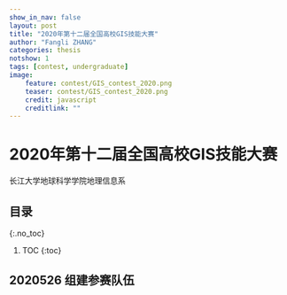 ```yaml
---
show_in_nav: false
layout: post
title: "2020年第十二届全国高校GIS技能大赛"
author: "Fangli ZHANG"
categories: thesis
notshow: 1
tags: [contest, undergraduate]
image:
    feature: contest/GIS_contest_2020.png
    teaser: contest/GIS_contest_2020.png
    credit: javascript
    creditlink: ""
---
```


# 2020年第十二届全国高校GIS技能大赛

长江大学地球科学学院地理信息系

## 目录
{:.no_toc}
1. TOC
{:toc}

## 2020526 组建参赛队伍
<html>
<style type="text/css">
.anchorBL{
    display:none
}
</style>
<head>
    <meta charset="utf-8">
    <title>方小地</title>
    <script src="../echarts/echarts-master/dist/echarts.js"></script>
    <script src="../echarts/echarts-master/dist/extension/bmap.js"></script>
    <script type="text/javascript" src="http://api.map.baidu.com/api?v=3.0&ak=UQIbZ8RrepxcyoSARRWIrIxZNdSyt96f"></script>
</head>
<body>
    <div id="main" style="width: 100%; height: 960px;"></div>
    <script type="text/javascript">
    var myMap = echarts.init(document.getElementById('main'));

    var data = [
        {name: '陈冬如', value: 1},
        {name: '李晓文', value: 1},
        {name: '宋卓敏', value: 1},
        {name: '方小地', value: 1}
    ];

    var geoCoordMap = {
        '陈冬如':[125.19, 43.48],
        '李晓文':[116.87,38.3],
        '宋卓敏':[111.14125,37.525415],
        '方小地':[114.035351,30.538824]
    };

    var convertData = function (data) {
        var res = [];
        for (var i = 0; i < data.length; i++) {
            var geoCoord = geoCoordMap[data[i].name];
            if (geoCoord) {
                res.push({
                    name: data[i].name,
                    value: geoCoord.concat(data[i].value)
                });
            }
        }
        return res;
    };

    var option = {
        backgroundColor: '#ffffff',
        title: {
            text: '',
            subtext: '',
            sublink: '',
            left: 'center',
            textStyle: {
                color: '#ffffff'
            }
        },
        tooltip : {
            trigger: 'item',
            formatter: function(data) {
                return data.name;
            }
        },
        bmap: {
            center: [114, 31],
            zoom: 5,
            roam: true,
            mapStyle: {
                styleJson: [
                    {
                        "featureType": "water",
                        "elementType": "all",
                        "stylers": {
                            "color": "#b8cefa"
                        }
                    },
                    {
                        "featureType": "land",
                        "elementType": "all",
                        "stylers": {
                            "color": "#f3f3f3"
                        }
                    },
                    {
                        "featureType": "boundary",
                        "elementType": "geometry",
                        "stylers": {
                            "color": "#7f7f7f"
                        }
                    },
                    {
                        "featureType": "railway",
                        "elementType": "all",
                        "stylers": {
                            "visibility": "off"
                        }
                    },
                    {
                        "featureType": "highway",
                        "elementType": "geometry",
                        "stylers": {
                            "color": "#004981",
                            "visibility": "off"
                        }
                    },
                    {
                        "featureType": "highway",
                        "elementType": "geometry.fill",
                        "stylers": {
                            "color": "#005b96",
                            "lightness": 1,
                            "visibility": "off"
                        }
                    },
                    {
                        "featureType": "highway",
                        "elementType": "labels",
                        "stylers": {
                            "visibility": "off"
                        }
                    },
                    {
                        "featureType": "arterial",
                        "elementType": "geometry",
                        "stylers": {
                            "color": "#004981",
                            "visibility": "off"
                        }
                    },
                    {
                        "featureType": "arterial",
                        "elementType": "geometry.fill",
                        "stylers": {
                            "color": "#00508b",
                            "visibility": "off"
                        }
                    },
                    {
                        "featureType": "poi",
                        "elementType": "all",
                        "stylers": {
                            "visibility": "off"
                        }
                    },
                    {
                        "featureType": "green",
                        "elementType": "all",
                        "stylers": {
                            "color": "#056197",
                            "visibility": "off"
                        }
                    },
                    {
                        "featureType": "subway",
                        "elementType": "all",
                        "stylers": {
                            "visibility": "off"
                        }
                    },
                    {
                        "featureType": "manmade",
                        "elementType": "all",
                        "stylers": {
                            "visibility": "off"
                        }
                    },
                    {
                        "featureType": "local",
                        "elementType": "all",
                        "stylers": {
                            "visibility": "off"
                        }
                    },
                    {
                        "featureType": "arterial",
                        "elementType": "labels",
                        "stylers": {
                            "visibility": "off"
                        }
                    },
                    {
                        "featureType": "building",
                        "elementType": "all",
                        "stylers": {
                            "color": "#1a5787",
                            "visibility": "off"
                        }
                    },
                    {
                        "featureType": "label",
                        "elementType": "all",
                        "stylers": {
                            "visibility": "off"
                        }
                    }
                ]
            }
        },
        series : [
            {
                name: '队员',
                type: 'effectScatter',
                coordinateSystem: 'bmap',
                data: convertData(data.slice(0, 3)),
                symbolSize: function (val) {
                    return val[2] *20;
                },
                encode: {
                    value: 2
                },
                showEffectOn: 'render',
                rippleEffect: {
                    brushType: 'stroke'
                },
                hoverAnimation: true,
                label: {
                    normal: {
                        formatter: '{b}',
                        position: 'top',
                        show: true,
                        fontSize: 20
                    },
                    emphasis: {
                        show: true ,
                        color: '#00f',
                        fontSize: 24
                    }
                },
                itemStyle: {
                    normal: {
                        color: '#ff00ff'
                    },
                    emphasis: {
                        color: '#00ff00'
                    }
                },
                zlevel: 1
            },
            {
                name: '指导',
                type: 'effectScatter',
                coordinateSystem: 'bmap',
                data: convertData(data.slice(3, 4)),
                symbolSize: function (val) {
                    return val[2] *12;
                },
                encode: {
                    value: 2
                },
                showEffectOn: 'render',
                rippleEffect: {
                    brushType: 'stroke'
                },
                hoverAnimation: true,
                label: {
                    normal: {
                        formatter: '{b}',
                        position: 'bottom',
                        show: true,
                        fontSize: 20
                    },
                    emphasis: {
                        show: true ,
                        color: '#00f',
                        fontSize: 24
                    }
                },
                itemStyle: {
                    normal: {
                        color: '#000000'
                    },
                    emphasis: {
                        color: '#00ff00'
                    }
                },
                zlevel: 1
            }
        ]
    };

    myMap.setOption(option);
    </script>
</body>
</html>



## 2020614 确定参赛主题
武汉人物
<html>
<style type="text/css">
.anchorBL{
    display:none
}
</style>
<head>
    <meta charset="utf-8">
    <title>武汉人物</title>
    <script type="text/javascript" src="../echarts/echarts-master/dist/echarts.js"></script>
    <script type="text/javascript" src="../echarts/echarts-master/test/lib/jquery.min.js"></script>
</head>
<body>
    <div id="wuhan_people" style="width: 100%; height: 1024px;"></div>
    <script type="text/javascript">

    $.getJSON('https://geo.datav.aliyun.com/areas_v2/bound/420100_full.json', function (data){
        var name = "武汉人物";
        echarts.registerMap(name, data, {});
        var myChart = echarts.init(document.getElementById('wuhan_people'));

        var mapData = [
            {name: '蔡甸区', value: 430100}
        ];

        var data = [
            {name: '毛泽东-毛泽东同志主办的中央农民运动讲习所旧址', value: 1},
            {name: '毛泽东-东湖宾馆梅岭一号', value: 1},
            {name: '陈昌浩-陈昌浩旧居', value: 1},
            {name: '黎元洪-黎元洪墓', value: 1},
            {name: '吴运铎-吴运铎纪念馆', value: 1},
            {name: '吴运铎-运铎公园', value: 1},
            {name: '黎元洪-宋卿体育馆', value: 1},
            {name: '吴仪-武汉广场', value: 1},
            {name: '吴仪-汉正街', value: 1},
            {name: '吴仪-武汉海关', value: 1},
            {name: '吴仪-湖北省商务厅', value: 1},
            {name: '吴仪-国家进出口商品检验局', value: 1},
            {name: '吴仪-武汉经济技术开发区神龙汽车总装车间', value: 1},
            {name: '孟庆南-武汉凡谷电子技术研究所', value: 1},
            {name: '孙络络-睡虎山烈士陵园', value: 1},
            {name: '智宗-湖北省武汉市新洲区', value: 1},
            {name: '智宗-华中农业大学', value: 1},
            {name: '释本焕-湖北武汉新洲李集西张湾村', value: 1},
            {name: '释本焕-宝通禅寺', value: 1},
            {name: '项英-项英故里', value: 1},
            {name: '项英-京汉铁路总工会', value: 1},
            {name: '项英-汉口英租界', value: 1},
            {name: '陈一舟-武汉大学', value: 1},
            {name: '项英-武昌涵三宫的日新预备学堂', value: 1},
            {name: '项英-武昌模范大工厂', value: 1},
            {name: '项英-武昌察院坡的时中书店', value: 1},
            {name: '熊廷弼-熊公祠遗址', value: 1},
            {name: '熊廷弼-熊廷弼墓', value: 1},
            {name: '熊廷弼-江夏区金口熊享堂湾（金口熊公祠）', value: 1},
            {name: '熊廷弼-汤逊湖', value: 1},
            {name: '刘歆生-武汉市东西湖区柏泉', value: 1},
            {name: '刘歆生-东方汇理银行汉口分行旧址', value: 1},
            {name: '刘歆生-江汉路（原名歆生路）', value: 1},
            {name: '龙乐豪-华中科技大学', value: 1},
            {name: '杨弘远-武汉大学', value: 1},
            {name: '杨弘远-武汉大学', value: 1},
            {name: '石元春-武昌文华中学', value: 1},
            {name: '熊廷弼-武泰匣', value: 1},
            {name: '孙必干-武汉市第四中学', value: 1},
            {name: '孙必干-华中农业大学', value: 1},
            {name: '孙必干-湖北省汉阳永丰街董家店村', value: 1},
            {name: '费胜朝-武大附小', value: 1},
            {name: '费胜朝-武汉外国语学校', value: 1},
            {name: '费胜朝-武汉大学', value: 1},
            {name: '撒贝宁-武汉反电信网络诈骗中心', value: 1},
            {name: '撒贝宁-武汉一中', value: 1},
            {name: '朱轶-华中师范大学', value: 1},
            {name: '朱轶-武汉市电视台', value: 1},
            {name: '朱轶-楚天广播电台', value: 1},
            {name: '官琳-湖北电视台', value: 1},
            {name: '杨红樱-湖北少年儿童出版社', value: 1},
            {name: '文泽尔-文泽尔书友会图书馆', value: 1},
            {name: '石悦-中南财经政法大学', value: 1},
            {name: '蒋方舟-华中师范大学第一附属中学', value: 1},
            {name: '蒋方舟-长江文艺出版社', value: 1},
            {name: '严文井-武汉市第十四中学', value: 1},
            {name: '彭孟辑-武汉中央军事政治学校', value: 1},
            {name: '特雷莎·梅-武汉天河机场', value: 1},
            {name: '特雷莎·梅-武汉大学', value: 1},
            {name: '特雷莎·梅-黄鹤楼', value: 1},
            {name: '池莉-武汉市文学艺术界联合会', value: 1},
            {name: '池莉-武汉钢铁（集团）公司', value: 1},
            {name: '池莉-武汉科技大学', value: 1},
            {name: '池莉-武汉大学', value: 1},
            {name: '池莉-长江文艺出版社', value: 1},
            {name: '田长霖-武汉市江岸区二曜路', value: 1},
            {name: '田长霖-武汉市石门峰名人文化公园', value: 1},
            {name: '田长霖-武汉科技会展中心', value: 1},
            {name: '田长霖-武汉东湖新技术开发区', value: 1},
            {name: '田长霖-武汉市黄陂区前川街道第三小学', value: 1},
            {name: '桂希恩-武汉市第十四中学', value: 1},
            {name: '桂希恩-武汉大学中南医院', value: 1},
            {name: '桂希恩-华中科技大学同济医学院', value: 1},
            {name: '温家宝-阳逻港', value: 1},
            {name: '温家宝-东湖高新技术产业开发区', value: 1},
            {name: '温家宝-武汉重型机床集团公司', value: 1},
            {name: '温家宝-武汉天马微电子有限公司', value: 1},
            {name: '温家宝-中冶南方工程技术有限公司', value: 1},
            {name: '温家宝-华中科技大学', value: 1},
            {name: '温家宝-武汉市丽华苑小区', value: 1}
        ];

        var geoCoordMap = {
            '毛泽东-毛泽东同志主办的中央农民运动讲习所旧址': [114.300412,30.553677],
            '毛泽东-东湖宾馆梅岭一号': [115.892179,28.680929],
            '陈昌浩-陈昌浩旧居': [100.956856,28.767454],
            '黎元洪-黎元洪墓': [114.300412,30.553677],
            '吴运铎-吴运铎纪念馆': [113.976306,30.482645],
            '吴运铎-运铎公园': [114.016555,30.590127],
            '黎元洪-宋卿体育馆': [114.361878,30.538347],
            '吴仪-武汉广场': [114.269996,30.580458],
            '吴仪-汉正街': [114.282791,30.566866],
            '吴仪-武汉海关': [114.204237,30.637299],
            '吴仪-湖北省商务厅': [114.283695,30.587305],
            '吴仪-国家进出口商品检验局': [114.391428,30.515235],
            '吴仪-武汉经济技术开发区神龙汽车总装车间': [114.183833,30.488663],
            '孟庆南-武汉凡谷电子技术研究所': [114.425364,30.440945],
            '孙络络-睡虎山烈士陵园': [114.120942,30.748605],
            '智宗-湖北省武汉市新洲区': [114.80869,30.846996],
            '智宗-华中农业大学': [114.363708,30.48178],
            '释本焕-宝通禅寺': [114.347202,30.538026],
            '项英-项英故里': [114.51399,30.163507],
            '项英-京汉铁路总工会': [114.317899,30.624504],
            '项英-汉口英租界': [114.298651,30.587964],
            '陈一舟-武汉大学': [114.368772,30.550126],
            '项英-武昌涵三宫的日新预备学堂': [114.312409,30.548162],
            '项英-武昌察院坡的时中书店': [114.312925,30.544008],
            '熊廷弼-熊公祠遗址': [114.323822,30.351858],
            '熊廷弼-熊廷弼墓': [114.322352,30.333803],
            '熊廷弼-江夏区金口熊享堂湾（金口熊公祠）': [114.181954,30.328175],
            '熊廷弼-汤逊湖': [114.339169,30.444327],
            '刘歆生-武汉市东西湖区柏泉': [114.129606,30.731423],
            '刘歆生-东方汇理银行汉口分行旧址': [114.31023,30.594741],
            '刘歆生-江汉路（原名歆生路）': [114.292151,30.591332],
            '龙乐豪-华中科技大学': [114.419825,30.518659],
            '杨弘远-武汉大学': [114.368772,30.550126],
            '杨弘远-武汉大学': [114.368772,30.550126],
            '石元春-武昌文华中学': [114.31106,30.554869],
            '熊廷弼-武泰匣': [114.303886,30.519592],
            '孙必干-武汉市第四中学': [114.219986,30.587114],
            '孙必干-华中农业大学': [114.356769,30.474852],
            '孙必干-湖北省汉阳永丰街董家店村': [114.150636,30.557056],
            '费胜朝-武大附小': [114.362458,30.532106],
            '费胜朝-武汉外国语学校': [114.269434,30.583892],
            '费胜朝-武汉大学': [114.364339,30.536334],
            '撒贝宁-武汉反电信网络诈骗中心': [114.26469,30.620822],
            '撒贝宁-武汉一中': [114.264847,30.630416],
            '朱轶-华中师范大学': [114.367216,30.524004],
            '朱轶-武汉市电视台': [114.281449,30.603258],
            '朱轶-楚天广播电台': [114.277195,30.587759],
            '官琳-湖北电视台': [114.331567,30.55963],
            '杨红樱-湖北少年儿童出版社': [114.349661,30.515814],
            '文泽尔-文泽尔书友会图书馆': [114.30047,30.58489],
            '石悦-中南财经政法大学': [114.392191,30.480725],
            '蒋方舟-华中师范大学第一附属中学': [114.397569,30.459763],
            '蒋方舟-长江文艺出版社': [114.349644,30.515838],
            '严文井-武汉市第十四中学': [114.319757,30.557642],
            '彭孟辑-武汉中央军事政治学校': [114.296694,30.539672],
            '特雷莎·梅-武汉天河机场': [114.217379,30.776258],
            '特雷莎·梅-武汉大学': [114.371836,30.54588],
            '特雷莎·梅-黄鹤楼': [114.309043,30.550317],
            '池莉-武汉市文学艺术界联合会': [114.294518,30.615692],
            '池莉-武汉钢铁（集团）公司': [114.360736,30.605027],
            '池莉-武汉科技大学': [114.274447,30.444975],
            '池莉-武汉大学': [114.371836,30.54588],
            '池莉-长江文艺出版社': [114.349644,30.515838],
            '田长霖-武汉市江岸区二曜路': [114.308981,30.601547],
            '田长霖-武汉市石门峰名人文化公园': [114.488549,30.520022],
            '田长霖-武汉科技会展中心': [114.392456,30.520641],
            '田长霖-武汉东湖新技术开发区': [114.429506,30.500105],
            '田长霖-武汉市黄陂区前川街道第三小学': [114.373128,30.889023],
            '桂希恩-武汉市第十四中学': [114.319757,30.557642],
            '桂希恩-武汉大学中南医院': [114.359069,30.559432],
            '桂希恩-华中科技大学同济医学院': [114.267472,30.588674],
            '温家宝-阳逻港': [114.564018,30.657133],
            '温家宝-东湖高新技术产业开发区': [114.429506,30.500105],
            '温家宝-武汉重型机床集团公司': [114.473431,30.470281],
            '温家宝-武汉天马微电子有限公司': [114.453294,30.465486],
            '温家宝-中冶南方工程技术有限公司': [114.395682,30.446673],
            '温家宝-华中科技大学': [114.419825,30.518659],
            '温家宝-武汉市丽华苑小区': [114.369641,30.60188]
        };

        var convertData = function (data) {
            var res = [];
            for (var i = 0; i < data.length; i++) {
                var geoCoord = geoCoordMap[data[i].name];
                if (geoCoord) {
                    res.push({
                        name: data[i].name,
                        value: geoCoord.concat(data[i].value)
                    });
                }
            }
            return res;
        };

        var option = {
            title: {
                text: '武汉人物',
                left: 'center',
                textStyle:{
                    color: '#000',
                    fontSize: 32
                }
            },
            backgroundColor: '#fff',
            geo: {
                show: true,
                map: name,
                itemStyle: {
                    normal: {
                        show: true,
                        areaColor: "#000",
                        borderColor: "#ff0",
                        borderWidth: 0.3,
                        borderType: "solid",
                        opacity: 0.95
                    },
                    emphasis: {
                        show: true,
                        areaColor: "#ff0",
                    }
                },
                label: {
                    normal: {
                        show: false
                    },
                    emphasis: {
                        show: true,
                        color: '#f00',
                        fontSize: 24
                    }
                },
                roam: true
            },
            series: [{
                name: '武汉人物',
                type: 'effectScatter',
                coordinateSystem: 'geo',
                data: convertData(data),
                symbolSize: function (val) {
                    return val[2]*8;
                },
                showEffectOn: 'emphasis',
                rippleEffect: { brushType: 'stroke' },
                hoverAnimation: true,
                label: {
                    normal: {
                        formatter: '{b}',
                        position: 'right',
                        show: false
                    },
                    emphasis: {
                        show: true ,
                        color: '#0f0',
                        fontSize: 24
                    }
                },
                itemStyle: {
                    normal: {
                        color: '#ff8003'
                    },
                    emphasis: {
                        color: '#00ff00'
                    }
                }
            },
            {
                name: '武汉市',
                type: 'map',
                mapType: name,
                geoIndex: 0,
                itemStyle: {
                    normal: {
                        label: {
                            show: true
                        }
                    },
                    emphasis: {
                        label: {
                            show: true
                        }
                    }
                },
                data: mapData
            }]
        };

        myChart.setOption(option);
    });

</script>
</body>
</html>
